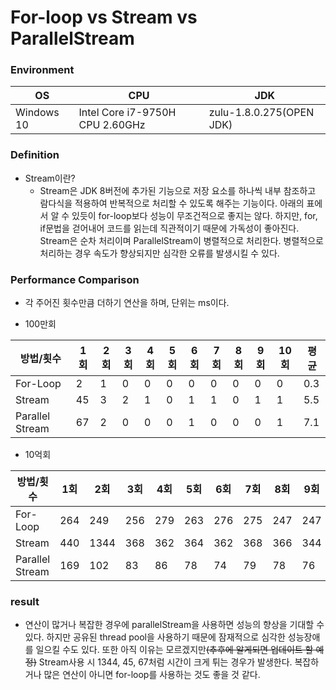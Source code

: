 # For-loop vs Stream vs ParallelStream

### Environment
| OS | CPU | JDK |
|-|-|-|
| Windows 10 | Intel Core i7-9750H CPU 2.60GHz | zulu-1.8.0.275(OPEN JDK) |

### Definition
* Stream이란?
  - Stream은 JDK 8버전에 추가된 기능으로 저장 요소를 하나씩 내부 참조하고 람다식을 적용하여 반복적으로 처리할 수 있도록 해주는 기능이다. 아래의 표에서 알 수 있듯이 for-loop보다 성능이 무조건적으로 좋지는 않다. 하지만, for, if문법을 걷어내어 코드를 읽는데 직관적이기 때문에 가독성이 좋아진다. Stream은 순차 처리이며 ParallelStream이 병렬적으로 처리한다. 병렬적으로 처리하는 경우 속도가 향상되지만 심각한 오류를 발생시킬 수 있다.

### Performance Comparison
* 각 주어진 횟수만큼 더하기 연산을 하며, 단위는 ms이다.

* 100만회

|방법/횟수|1회|2회|3회|4회|5회|6회|7회|8회|9회|10회|평균|
|-|-|-|-|-|-|-|-|-|-|-|-|
|For-Loop|2|1|0|0|0|0|0|0|0|0|0.3|
|Stream|45|3|2|1|0|1|1|0|1|1|5.5|
|Parallel Stream|67|2|0|0|0|1|0|0|0|1|7.1|

* 10억회

|방법/횟수|1회|2회|3회|4회|5회|6회|7회|8회|9회|10회|평균|
|-|-|-|-|-|-|-|-|-|-|-|-|
|For-Loop|264|249|256|279|263|276|275|247|247|247|260.3|
|Stream|440|1344|368|362|364|362|368|366|344|337|465.5|
|Parallel Stream|169|102|83|86|78|74|79|78|76|78|90.3|

### result
* 연산이 많거나 복잡한 경우에 parallelStream을 사용하면 성능의 향상을 기대할 수 있다. 하지만 공유된 thread pool을 사용하기 때문에 잠재적으로 심각한 성능장애를 일으킬 수도 있다. 또한 아직 이유는 모르겠지만~~(추후에 알게되면 업데이트 할 예정)~~ Stream사용 시 1344, 45, 67처럼 시간이 크게 튀는 경우가 발생한다. 복잡하거나 많은 연산이 아니면 for-loop를 사용하는 것도 좋을 것 같다.
